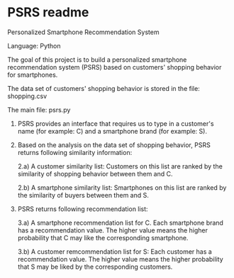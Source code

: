 # PSRS readme

Personalized Smartphone Recommendation System

Language: Python

The goal of this project is to build a personalized smartphone recommendation system (PSRS) based on customers' shopping behavior for smartphones.

The data set of customers' shopping behavior is stored in the file: shopping.csv

The main file: psrs.py

1. PSRS provides an interface that requires us to type in a customer's name (for example: C) and a smartphone brand (for example: S).

2. Based on the analysis on the data set of shopping behavior, PSRS returns following similarity information:

    2.a) A customer similarity list: Customers on this list are ranked by the similarity of shopping behavior between them and C.
    
    2.b) A smartphone similarity list: Smartphones on this list are ranked by the similarity of buyers between them and S.

3. PSRS returns following recommendation list:

    3.a) A smartphone recommendation list for C. Each smartphone brand has a recommendation value. The higher value means the higher 
    probability that C may like the corresponding smartphone.
    
    3.b) A customer remcommendation list for S: Each customer has a recommendation value. The higher value means the higher probability
    that S may be liked by the corresponding customers.
